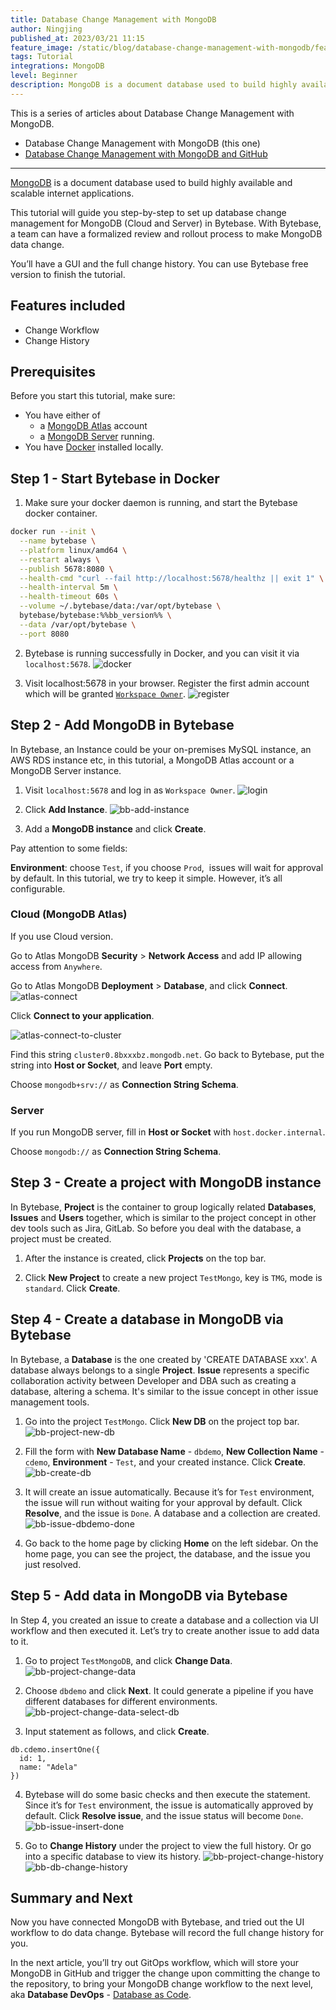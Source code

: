 ```yaml
---
title: Database Change Management with MongoDB
author: Ningjing
published_at: 2023/03/21 11:15
feature_image: /static/blog/database-change-management-with-mongodb/feature-image.webp
tags: Tutorial
integrations: MongoDB
level: Beginner
description: MongoDB is a document database used to build highly available and scalable internet applications. This tutorial will guide you step-by-step to set up database change management for MongoDB in Bytebase.
---
```


This is a series of articles about Database Change Management with MongoDB.

- Database Change Management with MongoDB (this one)
- [Database Change Management with MongoDB and GitHub](/blog/database-change-management-with-mongodb-and-github)

---
[MongoDB](https://mongodb.com/) is a document database used to build highly available and scalable internet applications.

This tutorial will guide you step-by-step to set up database change management for MongoDB (Cloud and Server) in Bytebase. With Bytebase, a team can have a formalized review and rollout process to make MongoDB data change.

You’ll have a GUI and the full change history. You can use Bytebase free version to finish the tutorial.

## Features included

- Change Workflow
- Change History

## Prerequisites

Before you start this tutorial, make sure:

- You have either of 
  - a [MongoDB Atlas](https://mongodb.cloud/) account
  - a [MongoDB Server](https://www.mongodb.com/try/download/community) running.
- You have [Docker](https://www.docker.com/) installed locally.

## Step 1 - Start Bytebase in Docker

1. Make sure your docker daemon is running, and start the Bytebase docker container.

````bash
docker run --init \
  --name bytebase \
  --platform linux/amd64 \
  --restart always \
  --publish 5678:8080 \
  --health-cmd "curl --fail http://localhost:5678/healthz || exit 1" \
  --health-interval 5m \
  --health-timeout 60s \
  --volume ~/.bytebase/data:/var/opt/bytebase \
  bytebase/bytebase:%%bb_version%% \
  --data /var/opt/bytebase \
  --port 8080
````

2. Bytebase is running successfully in Docker, and you can visit it via `localhost:5678`.
![docker](/static/blog/database-change-management-with-mongodb/docker.webp)

3. Visit localhost:5678 in your browser. Register the first admin account which will be granted  [`Workspace Owner`](/docs/concepts/roles-and-permissions).
![register](/static/blog/database-change-management-with-mongodb/register.webp)

## Step 2 - Add MongoDB in Bytebase

In Bytebase, ​​an Instance could be your on-premises MySQL instance, an AWS RDS instance etc, in this tutorial, a MongoDB Atlas account or a MongoDB Server instance.

1. Visit `localhost:5678` and log in as `Workspace Owner`.
![login](/static/blog/database-change-management-with-mongodb/login.webp)

2. Click **Add Instance**.
![bb-add-instance](/static/blog/database-change-management-with-mongodb/bb-add-instance.webp)

1. Add a **MongoDB instance** and click **Create**.

Pay attention to some fields:

**Environment**: choose `Test`, if you choose `Prod`,  issues will wait for approval by default. In this tutorial, we try to keep it simple. However, it’s all configurable.

### Cloud (MongoDB Atlas)

If you use Cloud version.

Go to Atlas MongoDB **Security** > **Network Access** and add IP allowing access from `Anywhere`.

Go to Atlas MongoDB **Deployment** > **Database**, and click **Connect**.
![atlas-connect](/static/blog/database-change-management-with-mongodb/atlas-connect.webp)

Click **Connect to your application**.

![atlas-connect-to-cluster](/static/blog/database-change-management-with-mongodb/atlas-connect-to-cluster.webp)

Find this string `cluster0.8bxxxbz.mongodb.net`. Go back to Bytebase, put the string into **Host or Socket**, and leave **Port** empty.

Choose `mongodb+srv://` as **Connection String Schema**.

### Server

If you run MongoDB server, fill in **Host or Socket** with `host.docker.internal`.

Choose `mongodb://` as **Connection String Schema**.

## Step 3 - Create a project with MongoDB instance

In Bytebase, **Project** is the container to group logically related **Databases**, **Issues** and **Users** together, which is similar to the project concept in other dev tools such as Jira, GitLab. So before you deal with the database, a project must be created.

1. After the instance is created, click **Projects** on the top bar.

2. Click **New Project** to create a new project `TestMongo`, key is `TMG`, mode is `standard`. Click **Create**.

## Step 4 - Create a database in MongoDB via Bytebase

In Bytebase, a **Database** is the one created by 'CREATE DATABASE xxx'. A database always belongs to a single **Project**. **Issue** represents a specific collaboration activity between Developer and DBA such as creating a database, altering a schema. It's similar to the issue concept in other issue management tools.

1. Go into the project `TestMongo`. Click **New DB** on the project top bar.
![bb-project-new-db](/static/blog/database-change-management-with-mongodb/bb-project-new-db.webp)

2. Fill the form with **New Database Name** - `dbdemo`, **New Collection Name** - `cdemo`,  **Environment** - `Test`, and your created instance. Click **Create**.
![bb-create-db](/static/blog/database-change-management-with-mongodb/bb-create-db.webp)

3. It will create an issue automatically. Because it’s for `Test` environment, the issue will run without waiting for your approval by default. Click **Resolve**, and the issue is `Done`. A database and a collection are created.
![bb-issue-dbdemo-done](/static/blog/database-change-management-with-mongodb/bb-issue-dbdemo-done.webp)

4. Go back to the home page by clicking **Home** on the left sidebar. On the home page, you can see the project, the database, and the issue you just resolved.

## Step 5 - Add data in MongoDB via Bytebase

In Step 4, you created an issue to create a database and a collection via UI workflow and then executed it. Let’s try to create another issue to add data to it.

1. Go to project `TestMongoDB`, and click **Change Data**.
![bb-project-change-data](/static/blog/database-change-management-with-mongodb/bb-project-change-data.webp)

2. Choose `dbdemo` and click **Next**. It could generate a pipeline if you have different databases for different environments.
![bb-project-change-data-select-db](/static/blog/database-change-management-with-mongodb/bb-project-change-data-select-db.webp)

3. Input statement as follows, and click **Create**.
```other
db.cdemo.insertOne({
  id: 1,
  name: "Adela"
})
```

4. Bytebase will do some basic checks and then execute the statement. Since it’s for `Test` environment, the issue is automatically approved by default. Click **Resolve issue**, and the issue status will become `Done`.
![bb-issue-insert-done](/static/blog/database-change-management-with-mongodb/bb-issue-insert-done.webp)

5. Go to **Change History** under the project to view the full history. Or go into a specific database to view its history.
![bb-project-change-history](/static/blog/database-change-management-with-mongodb/bb-project-change-history.webp)
![bb-db-change-history](/static/blog/database-change-management-with-mongodb/bb-db-change-history.webp)

## Summary and Next

Now you have connected MongoDB with Bytebase, and tried out the UI workflow to do data change. Bytebase will record the full change history for you.

In the next article, you’ll try out GitOps workflow, which will store your MongoDB in GitHub and trigger the change upon committing the change to the repository, to bring your MongoDB change workflow to the next level, aka **Database DevOps** - [Database as Code](/blog/database-as-code).